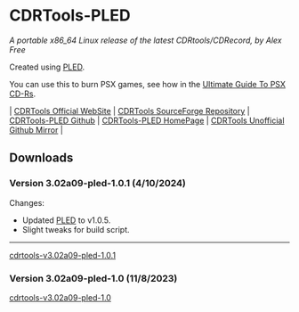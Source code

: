 # CDRTools-PLED

_A portable x86_64 Linux release of the latest CDRtools/CDRecord, by Alex Free_

Created using [PLED](https://alex-free.github.io/pled).

You can use this to burn PSX games, see how in the [Ultimate Guide To PSX CD-Rs](https://alex-free.github.io/psx-cdr/#cdrecord).

| [CDRTools Official WebSite](https://cdrtools.sourceforge.net/private/cdrecord.html) | [CDRTools SourceForge Repository](https://sourceforge.net/projects/cdrtools/) | [CDRTools-PLED Github](https://alex-free.github.io/cdrtools-pled) | [CDRTools-PLED HomePage](https://alex-free.github.io/cdrtools) | [CDRTools Unofficial Github Mirror](https://github.com/alex-free/cdrtools) |

## Downloads

### Version 3.02a09-pled-1.0.1 (4/10/2024)

Changes:

*   Updated [PLED](https://alex-free.github.io/pled) to v1.0.5.
*   Slight tweaks for build script.

--------
[cdrtools-v3.02a09-pled-1.0.1](https://github.com/alex-free/cdrtools-pled/releases/download/v1.0.1/cdrtools-v3.02a09-pled-1.0.1-linux-x86_64.zip)

### Version 3.02a09-pled-1.0 (11/8/2023)

[cdrtools-v3.02a09-pled-1.0](https://github.com/alex-free/cdrtools-pled/releases/download/v1.0/cdrtools-v3.02a09-pled-1.0-x86_64.zip)
